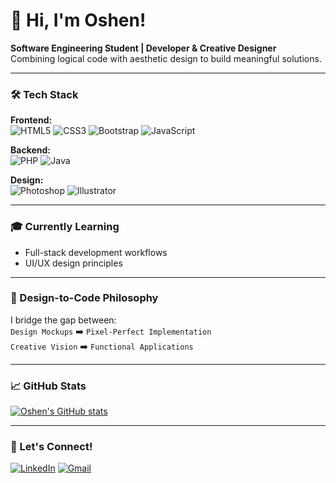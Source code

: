 # 👋 Hi, I'm Oshen!

**Software Engineering Student | Developer & Creative Designer**  
Combining logical code with aesthetic design to build meaningful solutions.

---

### 🛠️ Tech Stack

**Frontend:**  
![HTML5](https://img.shields.io/badge/HTML5-E34F26?style=flat&logo=html5&logoColor=white)
![CSS3](https://img.shields.io/badge/CSS3-1572B6?style=flat&logo=css3&logoColor=white)
![Bootstrap](https://img.shields.io/badge/Bootstrap-563D7C?style=flat&logo=bootstrap&logoColor=white)
![JavaScript](https://img.shields.io/badge/JavaScript-F7DF1E?style=flat&logo=javascript&logoColor=black)

**Backend:**  
![PHP](https://img.shields.io/badge/PHP-777BB4?style=flat&logo=php&logoColor=white)
![Java](https://img.shields.io/badge/Java-ED8B00?style=flat&logo=openjdk&logoColor=white)

**Design:**  
![Photoshop](https://img.shields.io/badge/Adobe%20Photoshop-31A8FF?style=flat&logo=adobephotoshop&logoColor=white)
![Illustrator](https://img.shields.io/badge/Adobe%20Illustrator-FF9A00?style=flat&logo=adobeillustrator&logoColor=white)

---

### 🎓 Currently Learning
- Full-stack development workflows
- UI/UX design principles

---

### 🎨 Design-to-Code Philosophy
I bridge the gap between:  
`Design Mockups` ➡️ `Pixel-Perfect Implementation`  
`Creative Vision` ➡️ `Functional Applications`

---

### 📈 GitHub Stats  
[![Oshen's GitHub stats](https://github-readme-stats.vercel.app/api?username=oshen03&show_icons=true&theme=radical)](https://github.com/oshen03)

---

### 🤝 Let's Connect!
[![LinkedIn](https://img.shields.io/badge/LinkedIn-0077B5?style=flat&logo=linkedin&logoColor=white)](https://www.linkedin.com/in/oshen-sathsara03/)
[![Gmail](https://img.shields.io/badge/Gmail-D14836?style=flat&logo=gmail&logoColor=white)](mailto:oshensathsara2003@gmail.com)
